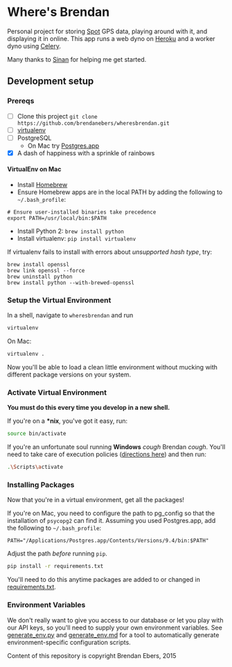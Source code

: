 # Where's Brendan

Personal project for storing [Spot](http://findmespot.com) GPS data, playing around with it, and displaying it in online.
This app runs a web dyno on [Heroku](http://heroku.com) and a worker dyno using [Celery](http://www.celeryproject.org/).

Many thanks to [Sinan](https://github.com/sinanuozdemir) for helping me get started.

## Development setup

### Prereqs

- [ ] Clone this project `git clone https://github.com/brendanebers/wheresbrendan.git`
- [ ] [virtualenv](https://pypi.python.org/pypi/virtualenv/1.8.2)
- [ ] PostgreSQL
    - On Mac try [Postgres.app](http://postgresapp.com/)
- [x] A dash of happiness with a sprinkle of rainbows

#### VirtualEnv on Mac

- Install [Homebrew](http://brew.sh/)
- Ensure Homebrew apps are in the local PATH by adding the following to `~/.bash_profile`:

```
# Ensure user-installed binaries take precedence
export PATH=/usr/local/bin:$PATH
```

- Install Python 2: `brew install python`
- Install virtualenv: `pip install virtualenv`

If virtualenv fails to install with errors about *unsupported hash type*, try:

```
brew install openssl
brew link openssl --force
brew uninstall python
brew install python --with-brewed-openssl
```

### Setup the Virtual Environment

In a shell, navigate to `wheresbrendan` and run

```bash
virtualenv
```

On Mac:

```bash
virtualenv .
```

Now you'll be able to load a clean little environment without mucking with different package versions on your system.


### Activate Virtual Environment

**You must do this every time you develop in a new shell.**

If you're on a **\*nix**, you've got it easy, run:

```bash
source bin/activate
```

If you're an unfortunate soul running **Windows** *cough* Brendan *cough*. You'll need to take care of execution policies ([directions here](https://pypi.python.org/pypi/virtualenv/1.8.2#activate-script)) and then run:

```bash
.\Scripts\activate
```

### Installing Packages

Now that you're in a virtual environment, get all the packages!

If you're on Mac, you need to configure the path to pg_config so that the installation of `psycopg2` can find it. Assuming you used Postgres.app, add the following to `~/.bash_profile`:

`PATH="/Applications/Postgres.app/Contents/Versions/9.4/bin:$PATH"`

Adjust the path *before* running `pip`.

```bash
pip install -r requirements.txt
```

You'll need to do this anytime packages are added to or changed in [requirements.txt](/requirements.txt).


### Environment Variables

We don't really want to give you access to our database or let you play with our API keys,
so you'll need to supply your own environment variables.
See [generate_env.py](generate_env.py) and [generate_env.md](generate_env.md) for a tool to automatically generate environment-specific configuration scripts. 


Content of this repository is copyright Brendan Ebers, 2015
